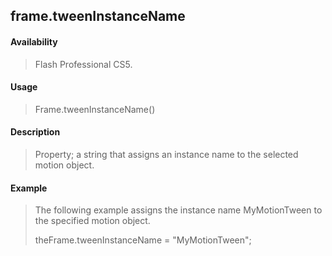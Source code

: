 ## frame.tweenInstanceName

#### Availability

> Flash Professional CS5.

#### Usage

> Frame.tweenInstanceName()

#### Description

> Property; a string that assigns an instance name to the selected motion object.

#### Example

> The following example assigns the instance name MyMotionTween to the specified motion object.
>
> theFrame.tweenInstanceName = "MyMotionTween";
